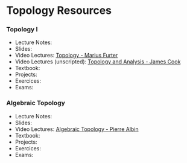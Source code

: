 # Topology Resources

### Topology I

- Lecture Notes:
- Slides:
- Video Lectures: [Topology - Marius Furter](https://www.youtube.com/playlist?list=PLd8NbPjkXPliJunBhtDNMuFsnZPeHpm-0)
- Video Lectures (unscripted): [Topology and Analysis - James Cook](https://www.youtube.com/playlist?list=PLBY4G2o7DhF2vH4ZluTCWRTAgmCefB_pE)
- Textbook:
- Projects:
- Exercices:
- Exams:

### Algebraic Topology

- Lecture Notes:
- Slides:
- Video Lectures: [Algebraic Topology - Pierre Albin](https://www.youtube.com/playlist?list=PLpRLWqLFLVTCL15U6N3o35g4uhMSBVA2b)
- Textbook:
- Projects:
- Exercices:
- Exams:
